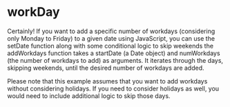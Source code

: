 # workDay
Certainly! If you want to add a specific number of workdays (considering only Monday to Friday) to a given date using JavaScript, you can use the setDate function along with some conditional logic to skip weekends
the addWorkdays function takes a startDate (a Date object) and numWorkdays (the number of workdays to add) as arguments. It iterates through the days, skipping weekends, until the desired number of workdays are added.

Please note that this example assumes that you want to add workdays without considering holidays. If you need to consider holidays as well, you would need to include additional logic to skip those days.
